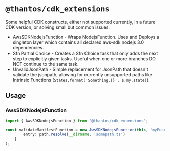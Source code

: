 # `@thantos/cdk_extensions`

Some helpful CDK constructs, either not supported currently, in a future CDK version, or solving small but common issues.

* AwsSDKNodejsFunction - Wraps NodejsFunction. Uses and Deploys a singleton layer which contains all declared aws-sdk nodejs 3.0 dependencies.
* Sfn Partial Choice - Creates a Sfn Choice task that only adds the next step to explicitly given tasks. Useful when one or more branches DO NOT continue to the same task.
* UnvalidJsonPath - Simple replacement for JsonPath that doesn't validate the jsonpath, allowing for currently unsupported paths like Intrinsic Functions (`States.format('Something.{}', $.my.state)`).

## Usage

### AwsSDKNodejsFunction

```typescript
import { AwsSDKNodejsFunction } from '@thantos/cdk_extensions';

const validateManifestFunction = new AwsSDKNodejsFunction(this, 'myFunction', {
        entry: path.resolve(__dirname, 'somepath.ts')
    }
);
```
